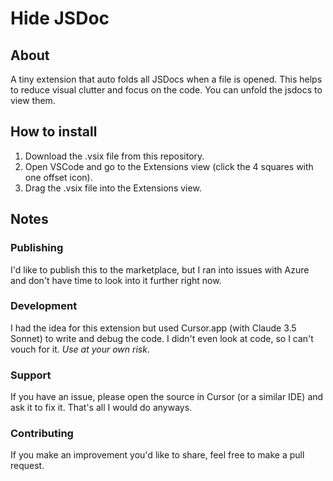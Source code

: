 # Hide JSDoc

## About

A tiny extension that auto folds all JSDocs when a file is opened.
This helps to reduce visual clutter and focus on the code.
You can unfold the jsdocs to view them.

## How to install

1. Download the .vsix file from this repository.
2. Open VSCode and go to the Extensions view (click the 4 squares with one offset icon).
3. Drag the .vsix file into the Extensions view.

## Notes

### Publishing

I'd like to publish this to the marketplace, but I ran into issues with Azure and don't have time to look into it further right now.

### Development

I had the idea for this extension but used Cursor.app (with Claude 3.5 Sonnet) to write and debug the code. I didn't even look at code, so I can't vouch for it. _Use at your own risk_.

### Support

If you have an issue, please open the source in Cursor (or a similar IDE) and ask it to fix it. That's all I would do anyways.

### Contributing

If you make an improvement you'd like to share, feel free to make a pull request.
